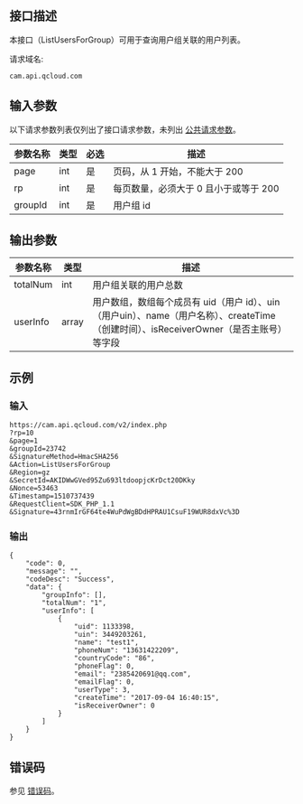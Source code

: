 ## 接口描述

本接口（ListUsersForGroup）可用于查询用户组关联的用户列表。

请求域名:

```
cam.api.qcloud.com
```

## 输入参数

以下请求参数列表仅列出了接口请求参数，未列出 [公共请求参数](http://tce.fsphere.cn/document/api/213/6976)。

| 参数名称 | 类型 | 必选 | 描述                                  |
| -------- | ---- | ---- | ------------------------------------- |
| page     | int  | 是   | 页码，从 1 开始，不能大于 200         |
| rp       | int  | 是   | 每页数量，必须大于 0 且小于或等于 200 |
| groupId  | int  | 是   | 用户组 id                             |

## 输出参数

| 参数名称 | 类型  | 描述                                                         |
| -------- | ----- | ------------------------------------------------------------ |
| totalNum | int   | 用户组关联的用户总数                                         |
| userInfo | array | 用户数组，数组每个成员有 uid（用户 id）、uin（用户uin）、name（用户名称）、createTime（创建时间）、isReceiverOwner（是否主账号）等字段 |

## 示例

### 输入

```
https://cam.api.qcloud.com/v2/index.php
?rp=10
&page=1
&groupId=23742
&SignatureMethod=HmacSHA256
&Action=ListUsersForGroup
&Region=gz
&SecretId=AKIDWwGVed95Zu693ltdoopjcKrDct20DKky
&Nonce=53463
&Timestamp=1510737439
&RequestClient=SDK_PHP_1.1
&Signature=43rnmIrGF64te4WuPdWgBDdHPRAU1CsuF19WUR8dxVc%3D
```

### 输出

```
{
    "code": 0,
    "message": "",
    "codeDesc": "Success",
    "data": {
        "groupInfo": [],
        "totalNum": "1",
        "userInfo": [
            {
                "uid": 1133398,
                "uin": 3449203261,
                "name": "test1",
                "phoneNum": "13631422209",
                "countryCode": "86",
                "phoneFlag": 0,
                "email": "2385420691@qq.com",
                "emailFlag": 0,
                "userType": 3,
                "createTime": "2017-09-04 16:40:15",
                "isReceiverOwner": 0
            }
        ]
    }
}
```

## 错误码

参见 [错误码](http://tce.fsphere.cn/document/product/598/13884)。